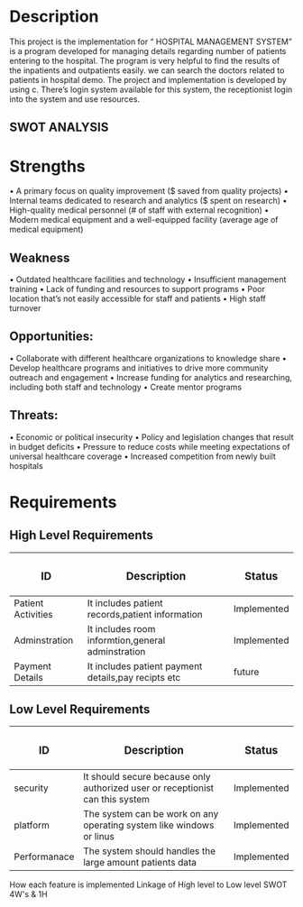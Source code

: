 
# Description

This project is the implementation for “ HOSPITAL MANAGEMENT SYSTEM” is a program developed for managing details regarding number of patients entering to the hospital. The program is very helpful to find the results of the inpatients and outpatients easily. we can search the doctors related to patients in hospital demo. The project and implementation is developed by using c. There’s login system available for this system, the receptionist login into the system and use resources.

## SWOT ANALYSIS
# Strengths
• A primary focus on quality improvement ($ saved from quality projects) • Internal teams dedicated to research and analytics ($ spent on research) • High-quality medical personnel (# of staff with external recognition) • Modern medical equipment and a well-equipped facility (average age of medical equipment)

## Weakness
• Outdated healthcare facilities and technology • Insufficient management training • Lack of funding and resources to support programs • Poor location that’s not easily accessible for staff and patients • High staff turnover

## Opportunities:
• Collaborate with different healthcare organizations to knowledge share • Develop healthcare programs and initiatives to drive more community outreach and engagement • Increase funding for analytics and researching, including both staff and technology • Create mentor programs

## Threats:
• Economic or political insecurity • Policy and legislation changes that result in budget deficits • Pressure to reduce costs while meeting expectations of universal healthcare coverage • Increased competition from newly built hospitals
# Requirements

## High Level Requirements
| **<h3> ID** | **<h3>Description**                                                | <h3>Status      |    
|-------------|------------------------------------------------------------------|------------- |
| Patient Activities|It includes patient records,patient information  | Implemented    |
| Adminstration     |It includes room informtion,general adminstration| Implemented    |
|  Payment Details       |It includes patient payment details,pay recipts etc| future    |

## Low Level Requirements
| **<h3> ID** | **<h3>Description**                                              | <h3>Status      |    
|-------------|--------------------------------------------------------------|------------- |
 | security|It should secure because  only authorized user or receptionist can this system  | Implemented    |
| platform     |The system can be work on any operating system like windows or linus| Implemented    |
|  Performanace       |The system should handles the large amount patients data| Implemented    |


How each feature is implemented
Linkage of High level to Low level
SWOT
4W's & 1H
